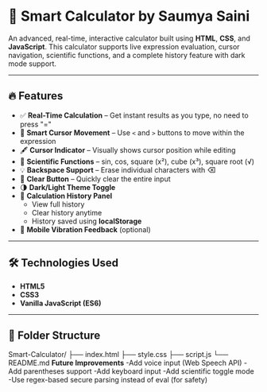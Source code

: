 # 🧮 Smart Calculator by Saumya Saini

An advanced, real-time, interactive calculator built using **HTML**, **CSS**, and **JavaScript**. This calculator supports live expression evaluation, cursor navigation, scientific functions, and a complete history feature with dark mode support.

---

## 🔥 Features

- ✅ **Real-Time Calculation** – Get instant results as you type, no need to press "="
- 🧠 **Smart Cursor Movement** – Use `<` and `>` buttons to move within the expression
- 🖋️ **Cursor Indicator** – Visually shows cursor position while editing
- 🔢 **Scientific Functions** – sin, cos, square (x²), cube (x³), square root (√)
- 💡 **Backspace Support** – Erase individual characters with ⌫
- 🧼 **Clear Button** – Quickly clear the entire input
- 🌗 **Dark/Light Theme Toggle**
- 📜 **Calculation History Panel**
  - View full history
  - Clear history anytime
  - History saved using **localStorage**
- 📱 **Mobile Vibration Feedback** (optional)

---

## 🛠️ Technologies Used

- **HTML5**
- **CSS3**
- **Vanilla JavaScript (ES6)**

---

## 📁 Folder Structure

Smart-Calculator/
├── index.html
├── style.css
├── script.js
└── README.md
**Future Improvements**
-Add voice input (Web Speech API)
-Add parentheses support
-Add keyboard input
-Add scientific toggle mode
-Use regex-based secure parsing instead of eval (for safety)
